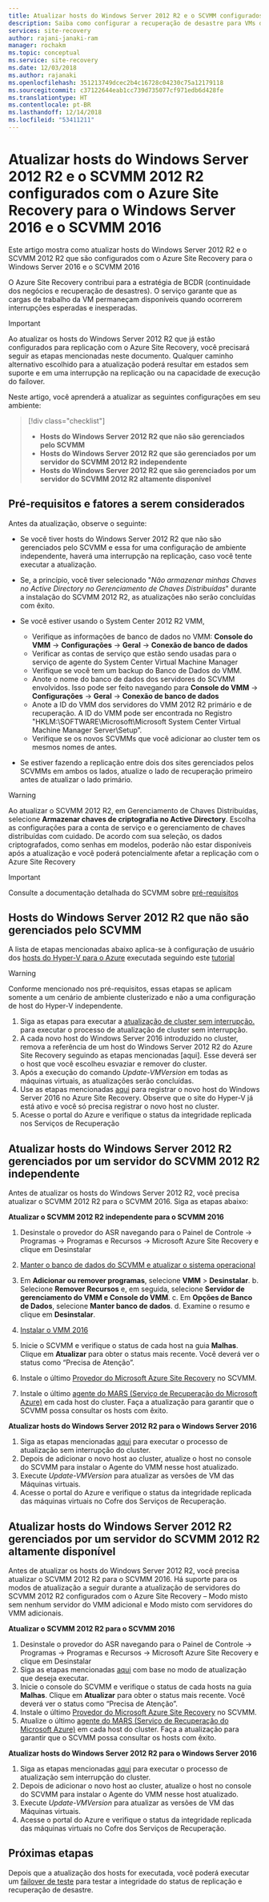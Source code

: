 ```yaml
---
title: Atualizar hosts do Windows Server 2012 R2 e o SCVMM configurados com o Azure Site Recovery para o Windows Server 2016
description: Saiba como configurar a recuperação de desastre para VMs do Azure Stack com o serviço do Azure Site Recovery.
services: site-recovery
author: rajani-janaki-ram
manager: rochakm
ms.topic: conceptual
ms.service: site-recovery
ms.date: 12/03/2018
ms.author: rajanaki
ms.openlocfilehash: 351213749dcec2b4c16728c04230c75a12179118
ms.sourcegitcommit: c37122644eab1cc739d735077cf971edb6d428fe
ms.translationtype: HT
ms.contentlocale: pt-BR
ms.lasthandoff: 12/14/2018
ms.locfileid: "53411211"
---
```

# <a name="upgrade-windows-server-2012-r2-hosts-scvmm-2012-r2-configured-with-azure-site-recovery-to-windows-server-2016--scvmm-2016"></a>Atualizar hosts do Windows Server 2012 R2 e o SCVMM 2012 R2 configurados com o Azure Site Recovery para o Windows Server 2016 e o SCVMM 2016

Este artigo mostra como atualizar hosts do Windows Server 2012 R2 e o SCVMM 2012 R2 que são configurados com o Azure Site Recovery para o Windows Server 2016 e o SCVMM 2016

O Azure Site Recovery contribui para a estratégia de BCDR (continuidade dos negócios e recuperação de desastres). O serviço garante que as cargas de trabalho da VM permaneçam disponíveis quando ocorrerem interrupções esperadas e inesperadas.

> [!IMPORTANT]
> Ao atualizar os hosts do Windows Server 2012 R2 que já estão configurados para replicação com o Azure Site Recovery, você precisará seguir as etapas mencionadas neste documento. Qualquer caminho alternativo escolhido para a atualização poderá resultar em estados sem suporte e em uma interrupção na replicação ou na capacidade de execução do failover.


Neste artigo, você aprenderá a atualizar as seguintes configurações em seu ambiente:

> [!div class="checklist"]
> * **Hosts do Windows Server 2012 R2 que não são gerenciados pelo SCVMM** 
> * **Hosts do Windows Server 2012 R2 que são gerenciados por um servidor do SCVMM 2012 R2 independente** 
> * **Hosts do Windows Server 2012 R2 que são gerenciados por um servidor do SCVMM 2012 R2 altamente disponível**


## <a name="prerequisites--factors-to-consider"></a>Pré-requisitos e fatores a serem considerados

Antes da atualização, observe o seguinte:

- Se você tiver hosts do Windows Server 2012 R2 que não são gerenciados pelo SCVMM e essa for uma configuração de ambiente independente, haverá uma interrupção na replicação, caso você tente executar a atualização.
- Se, a princípio, você tiver selecionado "*Não armazenar minhas Chaves no Active Directory no Gerenciamento de Chaves Distribuídas*" durante a instalação do SCVMM 2012 R2, as atualizações não serão concluídas com êxito.

- Se você estiver usando o System Center 2012 R2 VMM, 

    - Verifique as informações de banco de dados no VMM: **Console do VMM** -> **Configurações** -> **Geral** -> **Conexão de banco de dados**
    - Verificar as contas de serviço que estão sendo usadas para o serviço de agente do System Center Virtual Machine Manager
    - Verifique se você tem um backup do Banco de Dados do VMM.
    - Anote o nome do banco de dados dos servidores do SCVMM envolvidos. Isso pode ser feito navegando para **Console do VMM** -> **Configurações** -> **Geral** -> **Conexão de banco de dados**
    - Anote a ID do VMM dos servidores do VMM 2012 R2 primário e de recuperação. A ID do VMM pode ser encontrada no Registro "HKLM:\SOFTWARE\Microsoft\Microsoft System Center Virtual Machine Manager Server\Setup”.
    - Verifique se os novos SCVMMs que você adicionar ao cluster tem os mesmos nomes de antes. 

- Se estiver fazendo a replicação entre dois dos sites gerenciados pelos SCVMMs em ambos os lados, atualize o lado de recuperação primeiro antes de atualizar o lado primário.
> [!WARNING]
> Ao atualizar o SCVMM 2012 R2, em Gerenciamento de Chaves Distribuídas, selecione **Armazenar chaves de criptografia no Active Directory**. Escolha as configurações para a conta de serviço e o gerenciamento de chaves distribuídas com cuidado. De acordo com sua seleção, os dados criptografados, como senhas em modelos, poderão não estar disponíveis após a atualização e você poderá potencialmente afetar a replicação com o Azure Site Recovery

> [!IMPORTANT]
> Consulte a documentação detalhada do SCVMM sobre [pré-requisitos](https://docs.microsoft.com/system-center/vmm/upgrade-vmm?view=sc-vmm-2016#requirements-and-limitations)

## <a name="windows-server-2012-r2-hosts-which-arent-managed-by-scvmm"></a>Hosts do Windows Server 2012 R2 que não são gerenciados pelo SCVMM 
A lista de etapas mencionadas abaixo aplica-se à configuração de usuário dos [hosts do Hyper-V para o Azure](https://docs.microsoft.com/azure/site-recovery/hyper-v-azure-architecture) executada seguindo este [tutorial](https://docs.microsoft.com/azure/site-recovery/hyper-v-prepare-on-premises-tutorial)

> [!WARNING]
> Conforme mencionado nos pré-requisitos, essas etapas se aplicam somente a um cenário de ambiente clusterizado e não a uma configuração de host do Hyper-V independente.

1. Siga as etapas para executar a [atualização de cluster sem interrupção.](https://docs.microsoft.com/windows-server/failover-clustering/cluster-operating-system-rolling-upgrade#cluster-os-rolling-upgrade-process) para executar o processo de atualização de cluster sem interrupção.
2. A cada novo host do Windows Server 2016 introduzido no cluster, remova a referência de um host do Windows Server 2012 R2 do Azure Site Recovery seguindo as etapas mencionadas [aqui]. Esse deverá ser o host que você escolheu esvaziar e remover do cluster.
3. Após a execução do comando *Update-VMVersion* em todas as máquinas virtuais, as atualizações serão concluídas. 
4. Use as etapas mencionadas [aqui](https://docs.microsoft.com/azure/site-recovery/hyper-v-azure-tutorial#set-up-the-source-environment) para registrar o novo host do Windows Server 2016 no Azure Site Recovery. Observe que o site do Hyper-V já está ativo e você só precisa registrar o novo host no cluster. 
5.  Acesse o portal do Azure e verifique o status da integridade replicada nos Serviços de Recuperação

## <a name="upgrade-windows-server-2012-r2-hosts-managed-by-stand-alone-scvmm-2012-r2-server"></a>Atualizar hosts do Windows Server 2012 R2 gerenciados por um servidor do SCVMM 2012 R2 independente
Antes de atualizar os hosts do Windows Server 2012 R2, você precisa atualizar o SCVMM 2012 R2 para o SCVMM 2016. Siga as etapas abaixo:

**Atualizar o SCVMM 2012 R2 independente para o SCVMM 2016**

1.  Desinstale o provedor do ASR navegando para o Painel de Controle -> Programas -> Programas e Recursos -> Microsoft Azure Site Recovery e clique em Desinstalar
2. [Manter o banco de dados do SCVMM e atualizar o sistema operacional](https://docs.microsoft.com/system-center/vmm/upgrade-vmm?view=sc-vmm-2016#back-up-and-upgrade-the-operating-system)
3. Em **Adicionar ou remover programas**, selecione **VMM** > **Desinstalar**. b. Selecione **Remover Recursos** e, em seguida, selecione **Servidor de gerenciamento do VMM e Console do VMM**. c. Em **Opções de Banco de Dados**, selecione **Manter banco de dados**. d. Examine o resumo e clique em **Desinstalar**.

4. [Instalar o VMM 2016](https://docs.microsoft.com/system-center/vmm/upgrade-vmm?view=sc-vmm-2016#install-vmm-2016)
5. Inicie o SCVMM e verifique o status de cada host na guia **Malhas**. Clique em **Atualizar** para obter o status mais recente. Você deverá ver o status como “Precisa de Atenção”. 
17. Instale o último [Provedor do Microsoft Azure Site Recovery](http://aka.ms/downloaddra) no SCVMM.
16. Instale o último [agente do MARS (Serviço de Recuperação do Microsoft Azure)](http://aka.ms/latestmarsagent) em cada host do cluster. Faça a atualização para garantir que o SCVMM possa consultar os hosts com êxito.

**Atualizar hosts do Windows Server 2012 R2 para o Windows Server 2016**

1. Siga as etapas mencionadas [aqui](https://docs.microsoft.com/windows-server/failover-clustering/cluster-operating-system-rolling-upgrade#cluster-os-rolling-upgrade-process) para executar o processo de atualização sem interrupção do cluster. 
2. Depois de adicionar o novo host ao cluster, atualize o host no console do SCVMM para instalar o Agente do VMM nesse host atualizado.
3. Execute *Update-VMVersion* para atualizar as versões de VM das Máquinas virtuais. 
4.  Acesse o portal do Azure e verifique o status da integridade replicada das máquinas virtuais no Cofre dos Serviços de Recuperação. 

## <a name="upgrade-windows-server-2012-r2-hosts-are-managed-by-highly-available-scvmm-2012-r2-server"></a>Atualizar hosts do Windows Server 2012 R2 gerenciados por um servidor do SCVMM 2012 R2 altamente disponível
Antes de atualizar os hosts do Windows Server 2012 R2, você precisa atualizar o SCVMM 2012 R2 para o SCVMM 2016. Há suporte para os modos de atualização a seguir durante a atualização de servidores do SCVMM 2012 R2 configurados com o Azure Site Recovery – Modo misto sem nenhum servidor do VMM adicional e Modo misto com servidores do VMM adicionais.

**Atualizar o SCVMM 2012 R2 para o SCVMM 2016**

1.  Desinstale o provedor do ASR navegando para o Painel de Controle -> Programas -> Programas e Recursos -> Microsoft Azure Site Recovery e clique em Desinstalar
2. Siga as etapas mencionadas [aqui](https://docs.microsoft.com/system-center/vmm/upgrade-vmm?view=sc-vmm-2016#upgrade-a-standalone-vmm-server) com base no modo de atualização que deseja executar.
3. Inicie o console do SCVMM e verifique o status de cada hosts na guia **Malhas**. Clique em **Atualizar** para obter o status mais recente. Você deverá ver o status como “Precisa de Atenção”.
4. Instale o último [Provedor do Microsoft Azure Site Recovery](http://aka.ms/downloaddra) no SCVMM.
5. Atualize o último [agente do MARS (Serviço de Recuperação do Microsoft Azure)](http://aka.ms/latestmarsagent) em cada host do cluster. Faça a atualização para garantir que o SCVMM possa consultar os hosts com êxito.


**Atualizar hosts do Windows Server 2012 R2 para o Windows Server 2016**

1. Siga as etapas mencionadas [aqui](https://docs.microsoft.com/windows-server/failover-clustering/cluster-operating-system-rolling-upgrade#cluster-os-rolling-upgrade-process) para executar o processo de atualização sem interrupção do cluster.
2. Depois de adicionar o novo host ao cluster, atualize o host no console do SCVMM para instalar o Agente do VMM nesse host atualizado.
3. Execute *Update-VMVersion* para atualizar as versões de VM das Máquinas virtuais. 
4.  Acesse o portal do Azure e verifique o status da integridade replicada das máquinas virtuais no Cofre dos Serviços de Recuperação. 

## <a name="next-steps"></a>Próximas etapas
Depois que a atualização dos hosts for executada, você poderá executar um [failover de teste](tutorial-dr-drill-azure.md) para testar a integridade do status de replicação e recuperação de desastre.

